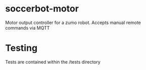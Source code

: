 # soccerbot-motor
Motor output controller for a zumo robot. Accepts manual remote commands via MQTT

# Testing
Tests are contained within the /tests directory